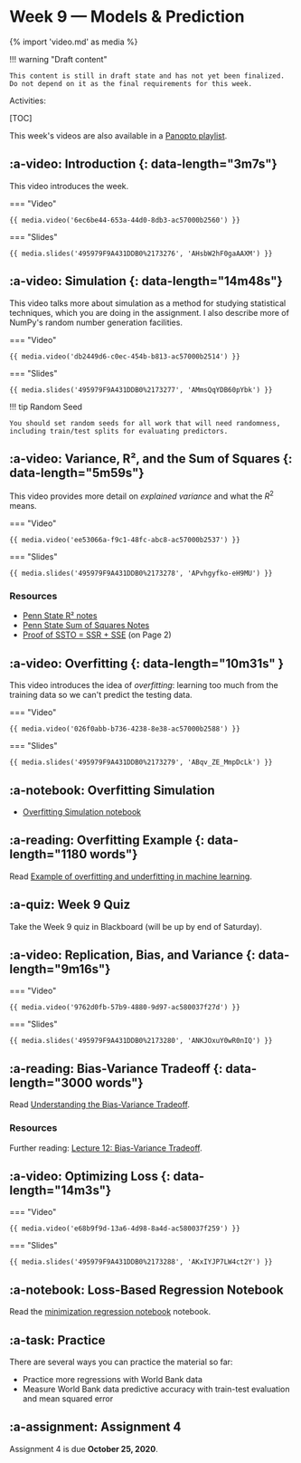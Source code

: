 # Week 9 — Models & Prediction
{% import 'video.md' as media %}

!!! warning "Draft content"

    This content is still in draft state and has not yet been finalized.
    Do not depend on it as the final requirements for this week.

Activities:

[TOC]

This week's videos are also available in a [Panopto playlist](https://boisestate.hosted.panopto.com/Panopto/Pages/Viewer.aspx?pid=0f0932a0-8a98-4ee2-bf8f-ac57000f5e14).

## :a-video: Introduction {: data-length="3m7s"}

This video introduces the week.

=== "Video"

    {{ media.video('6ec6be44-653a-44d0-8db3-ac57000b2560') }}

=== "Slides"

    {{ media.slides('495979F9A431DDB0%2173276', 'AHsbW2hF0gaAAXM') }}

## :a-video: Simulation {: data-length="14m48s"}

This video talks more about simulation as a method for studying statistical techniques, which you are doing in the assignment.
I also describe more of NumPy's random number generation facilities.

=== "Video"

    {{ media.video('db2449d6-c0ec-454b-b813-ac57000b2514') }}

=== "Slides"

    {{ media.slides('495979F9A431DDB0%2173277', 'AMmsQqYDB60pYbk') }}

!!! tip Random Seed

    You should set random seeds for all work that will need randomness, including train/test splits for evaluating predictors.

## :a-video: Variance, R², and the Sum of Squares {: data-length="5m59s"}

This video provides more detail on *explained variance* and what the $R^2$ means.

=== "Video"

    {{ media.video('ee53066a-f9c1-48fc-abc8-ac57000b2537') }}

=== "Slides"

    {{ media.slides('495979F9A431DDB0%2173278', 'APvhgyfko-eH9MU') }}

### Resources

- [Penn State R² notes](https://online.stat.psu.edu/stat462/node/95/)
- [Penn State Sum of Squares Notes](https://online.stat.psu.edu/stat462/node/104/)
- [Proof of SSTO = SSR + SSE](https://web.njit.edu/~wguo/Math644_2012/Math644_Chapter%201_part4.pdf) (on Page 2)

## :a-video: Overfitting {: data-length="10m31s" }

This video introduces the idea of *overfitting*: learning too much from the training data so we can't predict the testing data.

=== "Video"

    {{ media.video('026f0abb-b736-4238-8e38-ac57000b2588') }}

=== "Slides"

    {{ media.slides('495979F9A431DDB0%2173279', 'ABqv_ZE_MmpDcLk') }}

## :a-notebook: Overfitting Simulation

- [Overfitting Simulation notebook](./OverfittingSimulation.ipynb)

## :a-reading: Overfitting Example {: data-length="1180 words"}

Read [Example of overfitting and underfitting in machine learning](https://keeeto.github.io/blog/bias_variance/).

## :a-quiz: Week 9 Quiz

Take the Week 9 quiz in Blackboard (will be up by end of Saturday).

## :a-video: Replication, Bias, and Variance {: data-length="9m16s"}

=== "Video"

    {{ media.video('9762d0fb-57b9-4880-9d97-ac580037f27d') }}

=== "Slides"

    {{ media.slides('495979F9A431DDB0%2173280', 'ANKJOxuY0wR0nIQ') }}

## :a-reading: Bias-Variance Tradeoff {: data-length="3000 words"}

Read [Understanding the Bias-Variance Tradeoff](http://scott.fortmann-roe.com/docs/BiasVariance.html).

### Resources

Further reading: [Lecture 12: Bias-Variance Tradeoff](https://www.cs.cornell.edu/courses/cs4780/2018fa/lectures/lecturenote12.html).

## :a-video: Optimizing Loss {: data-length="14m3s"}

=== "Video"

    {{ media.video('e68b9f9d-13a6-4d98-8a4d-ac580037f259') }}

=== "Slides"

    {{ media.slides('495979F9A431DDB0%2173288', 'AKxIYJP7LW4ct2Y') }}


## :a-notebook: Loss-Based Regression Notebook

Read the [minimization regression notebook](./BadRegression.ipynb) notebook.

## :a-task: Practice

There are several ways you can practice the material so far:

- Practice more regressions with World Bank data
- Measure World Bank data predictive accuracy with train-test evaluation and mean squared error

## :a-assignment: Assignment 4

Assignment 4 is due **October 25, 2020**.
